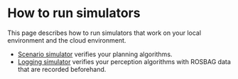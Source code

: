 # How to run simulators

This page describes how to run simulators that work on your local environment and the cloud environment.

- [Scenario simulator](scenario-simulator/run-on-local-env.md) verifies your planning algorithms.
- [Logging simulator](logging-simulator/run-on-cloud-env.md) verifies your perception algorithms with ROSBAG data that are recorded beforehand.
